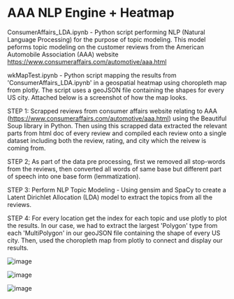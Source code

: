 # AAA NLP Engine + Heatmap

ConsumerAffairs_LDA.ipynb - Python script performing NLP (Natural Language Processing) for the purpose of topic modeling. This model peforms topic modeling on the 
customer reviews from the American Automobile Association (AAA) website https://www.consumeraffairs.com/automotive/aaa.html

wkMapTest.ipynb - Python script mapping the results from 'ConsumerAffairs_LDA.ipynb' in a geospatial heatmap using choropleth map from plotly. The script uses a geoJSON 
file containing the shapes for every US city. Attached below is a screenshot of how the map looks. 

STEP 1: Scrapped reviews from consumer affairs website relating to AAA (https://www.consumeraffairs.com/automotive/aaa.html) using the Beautiful Soup library in Python. Then using this scrapped data extracted the relevant parts from html doc of every review and compiled each review onto a single dataset including both the review, rating, and city which the reivew is coming from.

STEP 2; As part of the data pre processing, first we removed all stop-words from the reviews, then converted all words of same base but different part of speech into one base form (lemmatization).

STEP 3: Perform NLP Topic Modeling -  Using gensim and SpaCy to create a Latent Dirichlet Allocation (LDA) model to extract the topics from all the reviews. 

STEP 4: For every location get the index for each topic and use plotly to plot the results. In our case, we had to extract the largest 'Polygon' type from each 'MultiPolygon' in our geoJSON file containing the shape of every US city. Then, used the choropleth map from plotly to connect and display our results.  



![image](https://user-images.githubusercontent.com/76940552/189978322-b6e23c2b-d702-447e-b74b-ea026f5ffcf3.png)

![image](https://user-images.githubusercontent.com/76940552/189978952-49579232-5fdd-43ba-a801-535bf863d1e4.png)

![image](https://user-images.githubusercontent.com/76940552/189980024-7b4f15ef-3a35-4749-821d-176002467f2a.png)

 




